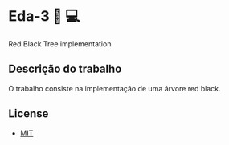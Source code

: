 # Eda-3 :book: :computer:
Red Black Tree implementation

## Descrição do trabalho
O trabalho consiste na implementação de uma árvore red black.


## License
- [MIT](https://mit-license.org/) 
